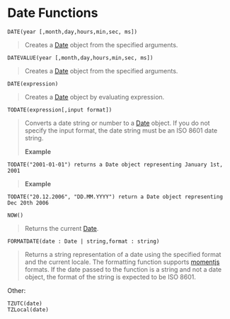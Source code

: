 
# Date Functions


 ``DATE(year [,month,day,hours,min,sec, ms])``
 
 >Creates a [Date](https://developer.mozilla.org/en-US/docs/Web/JavaScript/Reference/Global_Objects/Date) object from the specified arguments. 
 
``DATEVALUE(year [,month,day,hours,min,sec, ms])``   	
>Creates a [Date](https://developer.mozilla.org/en-US/docs/Web/JavaScript/Reference/Global_Objects/Date) object from the specified arguments. 

``DATE(expression)``                         

>Creates a [Date](https://developer.mozilla.org/en-US/docs/Web/JavaScript/Reference/Global_Objects/Date) object by evaluating expression. 

``TODATE(expression[,input format])``        

>Converts a date string or number to a [Date](https://developer.mozilla.org/en-US/docs/Web/JavaScript/Reference/Global_Objects/Date) object. If you do not specify the input format, the date string must be an ISO 8601 date string. 
>
>**Example** 
```
TODATE("2001-01-01") returns a Date object representing January 1st, 2001
``` 
>**Example** 
```
TODATE("20.12.2006", "DD.MM.YYYY") return a Date object representing Dec 20th 2006
```

``NOW()``                                    

>Returns the current [Date](https://developer.mozilla.org/en-US/docs/Web/JavaScript/Reference/Global_Objects/Date). 

``FORMATDATE(date : Date | string,format : string)`` 	

>Returns a string representation of a date using the specified format and the current locale. The formatting function supports [momentjs](https://momentjs.com/) formats. If the date passed to the function is a string and not a date object, the format of the string is expected to be ISO 8601.  

Other:

``TZUTC(date)``                              
``TZLocal(date)``                            

